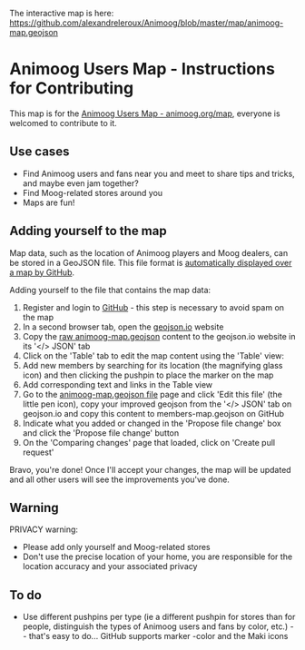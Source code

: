 The interactive map is here: https://github.com/alexandreleroux/Animoog/blob/master/map/animoog-map.geojson

Animoog Users Map - Instructions for Contributing
============================================

This map is for the <a href="http://animoog.org/map">Animoog Users Map - animoog.org/map</a>, everyone is welcomed to contribute to it.


Use cases
---------

* Find Animoog users and fans near you and meet to share tips and tricks, and maybe even jam together?
* Find Moog-related stores around you
* Maps are fun!


Adding yourself to the map
--------------------------

Map data, such as the location of Animoog players and Moog dealers, can be stored in a GeoJSON file. This file format is [automatically displayed over a map by GitHub](https://help.github.com/articles/mapping-geojson-files-on-github).

Adding yourself to the file that contains the map data:

1. Register and login to [GitHub](http://github.com) - this step is necessary to avoid spam on the map
2. In a second browser tab, open the [geojson.io](http://geojson.io) website
3. Copy the [raw animoog-map.geojson](https://raw.githubusercontent.com/alexandreleroux/Animoog/master/map/animoog-map.geojson) content to the geojson.io website in its '</> JSON' tab
4. Click on the 'Table' tab to edit the map content using the 'Table' view:
  1. Add new members by searching for its location (the magnifying glass icon) and then clicking the pushpin to place the marker on the map
  2. Add corresponding text and links in the Table view
5. Go to the [animoog-map.geojson file](https://github.com/alexandreleroux/Animoog/blob/master/map/animoog-map.geojson) page and click 'Edit this file' (the little pen icon), copy your improved geojson from the '</> JSON' tab on geojson.io and copy this content to members-map.geojson on GitHub
6. Indicate what you added or changed in the 'Propose file change' box and click the 'Propose file change' button
7. On the 'Comparing changes' page that loaded, click on 'Create pull request'

Bravo, you're done! Once I'll accept your changes, the map will be updated and all other users will see the improvements you've done.


Warning
-------

PRIVACY warning: 
* Please add only yourself and Moog-related stores 
* Don't use the precise location of your home, you are responsible for the location accuracy and your associated privacy

To do
-----

* Use different pushpins per type (ie a different pushpin for stores than for people, distinguish the types of Animoog users and fans by color, etc.) -- that's easy to do... GitHub supports marker -color and the Maki icons
